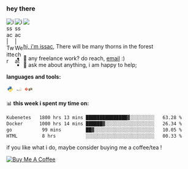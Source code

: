 ### hey there 


<a href="https://twitter.com/issacong5">
  <img align="left" alt="issac | Twitter" width="22px" src="https://raw.githubusercontent.com/peterthehan/peterthehan/master/assets/twitter.svg" />
<a href="https://twitter.com/issacons">
  <img align="left" alt="issac | Wechat" width="22px" src="https://user-images.githubusercontent.com/96233798/183544549-7749bbab-3d64-4ed9-aa93-76d71c700585.svg" />
  
 
![](https://visitor-badge.glitch.me/badge?page_id=roliyal.roliyal)

<br />

hi, i'm [issac](https://roliyal.com/), There will be many thorns in the forest
  
- 📧 any freelance work? do reach, [email](mailto:issac@roliyal.com) :)
- 💬 ask me about anything, i am happy to help;

**languages and tools:**  

<code><img height="20" src="https://raw.githubusercontent.com/github/explore/80688e429a7d4ef2fca1e82350fe8e3517d3494d/topics/python/python.png"></code>
<code><img height="20" src="https://raw.githubusercontent.com/github/explore/80688e429a7d4ef2fca1e82350fe8e3517d3494d/topics/mysql/mysql.png"></code>
<code><img height="20" src="https://raw.githubusercontent.com/github/explore/80688e429a7d4ef2fca1e82350fe8e3517d3494d/topics/git/git.png"></code>

📊 **this week i spent my time on:**
<!--START_SECTION:waka-->

```text
Kubenetes   1800 hrs 13 mins ███████████████▓░░░░░░░░░   63.28 %
Docker      1000 hrs 14 mins ██████▓░░░░░░░░░░░░░░░░░░   26.34 %
go           99 mins         ██▓░░░░░░░░░░░░░░░░░░░░░░   10.05 %
HTML         8 hrs           ░░░░░░░░░░░░░░░░░░░░░░░░░   00.33 %
```
<!--END_SECTION:waka-->

if you like what i do, maybe consider buying me a coffee/tea !

<a href="https://www.buymeacoffee.com/roliyal" target="_blank"><img src="https://cdn.buymeacoffee.com/buttons/v2/default-red.png" alt="Buy Me A Coffee" width="150" ></a>


